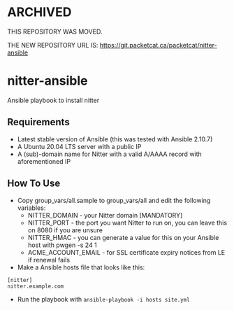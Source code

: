 # ARCHIVED

THIS REPOSITORY WAS MOVED.

THE NEW REPOSITORY URL IS: https://git.packetcat.ca/packetcat/nitter-ansible

# nitter-ansible
Ansible playbook to install nitter

## Requirements
- Latest stable version of Ansible (this was tested with Ansible 2.10.7)
- A Ubuntu 20.04 LTS server with a public IP
- A (sub)-domain name for Nitter with a valid A/AAAA record with aforementioned
IP

## How To Use

- Copy group_vars/all.sample to group_vars/all and edit the following variables:
  - NITTER_DOMAIN - your Nitter domain [MANDATORY]
  - NITTER_PORT - the port you want Nitter to run on, you can leave this on 8080 if you are unsure
  - NITTER_HMAC - you can generate a value for this on your Ansible host with pwgen -s 24 1
  - ACME_ACCOUNT_EMAIL - for SSL certificate expiry notices from LE if renewal fails
- Make a Ansible hosts file that looks like this:
```
[nitter]
nitter.example.com
```
- Run the playbook with `ansible-playbook -i hosts site.yml`
